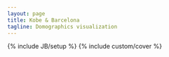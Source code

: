 ```yaml
---
layout: page
title: Kobe & Barcelona
tagline: Domographics visualization
---
```

{% include JB/setup %}
{% include custom/cover %}

